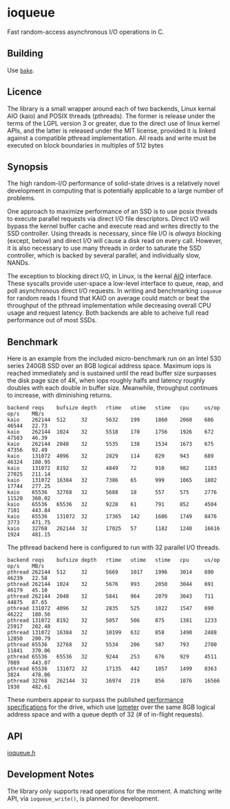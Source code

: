 ioqueue
====

Fast random-access asynchronous I/O operations in C.

Building
----

Use [`bake`](/pub/scm/?p=bake.git;a=summary).

Licence
----

The library is a small wrapper around each of two backends, Linux kernal AIO (kaio) and POSIX threads (pthreads).  The former is release under the terms of the LGPL version 3 or greater, due to the direct use of linux kernel APIs, and the latter is released under the MIT license, provided it is linked against a compatible pthread implementation.  All reads and write must be executed on block boundaries in multiples of 512 bytes

Synopsis
----

The high random-I/O performance of solid-state drives is a relatively novel development in computing that is potentially applicable to a large number of problems.

One approach to maximize performance of an SSD is to use posix threads to execute parallel requests via direct I/O file descriptors. Direct I/O will bypass the kernel buffer cache and execute read and writes directly to the SSD controller. Using threads is necessary, since file I/O is *always* blocking (except, below) and direct I/O will cause a disk read on every call. However, it is also necessary to use many threads in order to saturate the SSD controller, which is backed by several parallel, and individually slow, NANDs.

The exception to blocking direct I/O, in Linux, is the kernal [AIO](https://code.google.com/p/kernel/wiki/AIOUserGuide) interface. These syscalls provide user-space a low-level interface to queue, reap, and poll asynchronous direct I/O requests.  In writing and benchmarking `ioqueue` for random reads I found that KAIO on average could match or beat the throughput of the pthread implementation while decreasing overall CPU usage and request latency.  Both backends are able to acheive full read performance out of most SSDs.

Benchmark
----

Here is an example from the included micro-benchmark run on an Intel 530 series 240GB SSD over an 8GB logical address space. Maximum iops is reached immediately and is sustained until the read buffer size surpasses the disk page size of 4K, when iops roughly halfs and latency roughly doubles with each double in buffer size.  Meanwhile, throughput continues to increase, with diminishing returns.

    backend reqs    bufsize depth   rtime   utime   stime   cpu     us/op   op/s    MB/s
    kaio    262144  512     32      5632    199     1860    2060    686     46544   22.73
    kaio    262144  1024    32      5518    170     1756    1926    672     47503   46.39
    kaio    262144  2048    32      5535    138     1534    1673    675     47356   92.49
    kaio    131072  4096    32      2829    114     829     943     689     46324   180.95
    kaio    131072  8192    32      4849    72      910     982     1183    27025   211.14
    kaio    131072  16384   32      7386    65      999     1065    1802    17744   277.25
    kaio    65536   32768   32      5688    18      557     575     2776    11520   360.02
    kaio    65536   65536   32      9228    61      791     852     4504    7101    443.84
    kaio    65536   131072  32      17365   142     1606    1749    8476    3773    471.75
    kaio    32768   262144  32      17025   57      1182    1240    16616   1924    481.15

The pthread backend here is configured to run with 32 parallel I/O threads.

    backend reqs    bufsize depth   rtime   utime   stime   cpu     us/op   op/s    MB/s
    pthread 262144  512     32      5669    1017    1996    3014    690     46239   22.58
    pthread 262144  1024    32      5676    993     2050    3044    691     46179   45.10
    pthread 262144  2048    32      5841    964     2079    3043    711     44875   87.65
    pthread 131072  4096    32      2835    525     1022    1547    690     46222   180.56
    pthread 131072  8192    32      5057    506     875     1381    1233    25917   202.48
    pthread 131072  16384   32      10199   632     858     1490    2488    12850   200.79
    pthread 65536   32768   32      5534    206     587     793     2700    11841   370.06
    pthread 65536   65536   32      9244    253     676     929     4511    7089    443.07
    pthread 65536   131072  32      17135   442     1057    1499    8363    3824    478.06
    pthread 32768   262144  32      16974   219     856     1076    16566   1930    482.61

These numbers appear to surpass the published [performance specifications](http://www.intel.com/content/www/us/en/solid-state-drives/solid-state-drives-530-series.html) for the drive, which use [Iometer](http://www.iometer.org/) over the same 8GB logical address space and with a queue depth of 32 (# of in-flight requests).

API
---

[ioqueue.h](/pub/scm/?p=ioqueue.git;a=blob_plain;f=ioqueue.h)

Development Notes
----

The library only supports read operations for the moment.  A matching write API, via `ioqueue_write()`, is planned for development.
